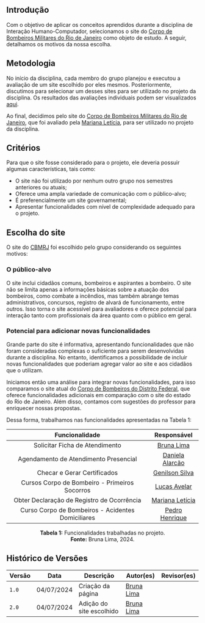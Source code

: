 ## Introdução
Com o objetivo de aplicar os conceitos aprendidos durante a disciplina de Interação Humano-Computador, selecionamos o site do [Corpo de Bombeiros Militares do Rio de Janeiro](https://www.cbmerj.rj.gov.br/) como objeto de estudo. A seguir, detalhamos os motivos da nossa escolha.

## Metodologia
No início da disciplina, cada membro do grupo planejou e executou a avaliação de um site escolhido por eles mesmos. Posteriormente, discutimos para selecionar um desses sites para ser utilizado no projeto da disciplina. Os resultados das avaliações individuais podem ser visualizados [aqui](../planejamento/sites-avaliados.md).

Ao final, decidimos pelo site do [Corpo de Bombeiros Militares do Rio de Janeiro](https://www.cbmerj.rj.gov.br/), que foi avaliado pela [Mariana Letícia](https://github.com/Marianannn), para ser utilizado no projeto da disciplina.

## Critérios 
Para que o site fosse considerado para o projeto, ele deveria possuir algumas características, tais como:

- O site não foi utilizado por nenhum outro grupo nos semestres anteriores ou atuais;
- Oferece uma ampla variedade de comunicação com o público-alvo;
- É preferencialmente um site governamental;
- Apresentar funcionalidades com nível de complexidade adequado para o projeto.

## Escolha do site
O site do [CBMRJ](https://www.cbmerj.rj.gov.br/) foi escolhido pelo grupo considerando os seguintes motivos:

### O público-alvo
O site inclui cidadãos comuns, bombeiros e aspirantes a bombeiro. O site não se limita apenas a informações básicas sobre a atuação dos bombeiros, como combate a incêndios, mas também abrange temas administrativos, concursos, registro de alvará de funcionamento, entre outros. Isso torna o site acessível para avaliadores e oferece potencial para interação tanto com profissionais da área quanto com o público em geral.

### Potencial para adicionar novas funcionalidades
Grande parte do site é informativa, apresentando funcionalidades que não foram consideradas complexas o suficiente para serem desenvolvidas durante a disciplina. No entanto, identificamos a possibilidade de incluir novas funcionalidades que poderiam agregar valor ao site e aos cidadãos que o utilizam.

Iniciamos então uma análise para integrar novas funcionalidades, para isso comparamos o site atual do [Corpo de Bombeiros do Distrito Federal](https://www.cbm.df.gov.br/), que oferece funcionalidades adicionais em comparação com o site do estado do Rio de Janeiro. Além disso, contamos com sugestões do professor para enriquecer nossas propostas.

Dessa forma, trabalhamos nas funcionalidades apresentadas na Tabela 1:

<center>

| Funcionalidade                                    | Responsável                                        |
| :-----------------------------------------------: | :------------------------------------------------: |
| Solicitar Ficha de Atendimento                    | [Bruna Lima](https://github.com/libruna)           |
| Agendamento de Atendimento Presencial             | [Daniela Alarcão](https://github.com/danialarcao)  |
| Checar e Gerar Certificados                       | [Genilson Silva](https://github.com/GenilsonJrs)   |
| Cursos Corpo de Bombeiro - Primeiros Socorros     | [Lucas Avelar](https://github.com/LucasAvelar2711) |
| Obter Declaração de Registro de Ocorrência        | [Mariana Letícia](https://github.com/Marianannn)   |
| Curso Corpo de Bombeiros - Acidentes Domiciliares | [Pedro Henrique](https://github.com/PedroHhenriq)  | 

**Tabela 1:** Funcionalidades trabalhadas no projeto. <br>
**Fonte:** Bruna Lima, 2024.

</center>

## Histórico de Versões
| Versão  | Data       | Descrição                 | Autor(es)                                | Revisor(es)                                    |
| ------- | :--------: | ------------------------- | ---------------------------------------- | ---------------------------------------------- |
| `1.0`   | 04/07/2024 | Criação da página         | [Bruna Lima](https://github.com/libruna) | |
| `2.0`   | 04/07/2024 | Adição do site escolhido  | [Bruna Lima](https://github.com/libruna) | |